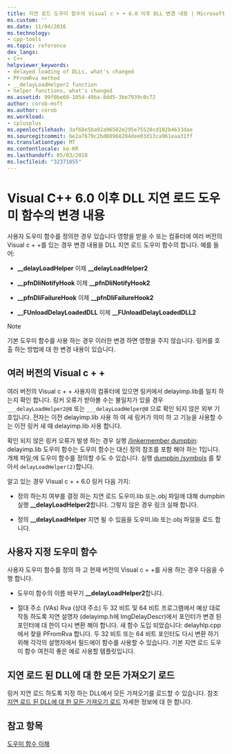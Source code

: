 ```yaml
---
title: 지연 로드 도우미 함수의 Visual c + + 6.0 이후 DLL 변경 내용 | Microsoft Docs
ms.custom: ''
ms.date: 11/04/2016
ms.technology:
- cpp-tools
ms.topic: reference
dev_langs:
- C++
helpviewer_keywords:
- delayed loading of DLLs, what's changed
- PFromRva method
- __delayLoadHelper2 function
- helper functions, what's changed
ms.assetid: 99f0be69-105d-49ba-8dd5-3be7939c0c72
author: corob-msft
ms.author: corob
ms.workload:
- cplusplus
ms.openlocfilehash: 3af68e5ba92a96502e295e75520cd182b4633dae
ms.sourcegitcommit: be2a7679c2bd80968204dee03d13ca961eaa31ff
ms.translationtype: MT
ms.contentlocale: ko-KR
ms.lasthandoff: 05/03/2018
ms.locfileid: "32371855"
---
```

# <a name="changes-in-the-dll-delayed-loading-helper-function-since-visual-c-60"></a>Visual C++ 6.0 이후 DLL 지연 로드 도우미 함수의 변경 내용
사용자 도우미 함수를 정의한 경우 있습니다 영향을 받을 수 또는 컴퓨터에 여러 버전의 Visual c + +를 있는 경우 변경 내용을 DLL 지연 로드 도우미 함수의 합니다. 예를 들어:  
  
-   **__delayLoadHelper** 이제 **__delayLoadHelper2**  
  
-   **__pfnDliNotifyHook** 이제 **__pfnDliNotifyHook2**  
  
-   **__pfnDliFailureHook** 이제 **__pfnDliFailureHook2**  
  
-   **__FUnloadDelayLoadedDLL** 이제 **__FUnloadDelayLoadedDLL2**  
  
> [!NOTE]
>  기본 도우미 함수를 사용 하는 경우 이러한 변경 하면 영향을 주지 않습니다. 링커를 호출 하는 방법에 대 한 변경 내용이 있습니다.  
  
## <a name="multiple-versions-of-visual-c"></a>여러 버전의 Visual c + +  
 여러 버전의 Visual c + + 사용자의 컴퓨터에 있으면 링커에서 delayimp.lib를 일치 하는지 확인 합니다. 링커 오류가 받아볼 수는 불일치가 있을 경우 `___delayLoadHelper2@8` 또는 `___delayLoadHelper@8` 으로 확인 되지 않은 외부 기호입니다. 전자는 이전 delayimp.lib 사용 하 여 새 링커가 의미 하 고 기능을 사용할 수는 이전 링커 새 때 delayimp.lib 사용 합니다.  
  
 확인 되지 않은 링커 오류가 발생 하는 경우 실행 [/linkermember dumpbin](../../build/reference/linkermember.md): delayimp.lib 도우미 함수는 도우미 함수는 대신 정의 참조를 포함 해야 하는 1입니다. 개체 파일;에 도우미 함수를 정의할 수도 수 있습니다. 실행 [dumpbin /symbols](../../build/reference/symbols.md) 를 찾아서 `delayLoadHelper(2)`합니다.  
  
 알고 있는 경우 Visual c + + 6.0 링커 다음 가지:  
  
-   정의 하는지 여부를 결정 하는 지연 로드 도우미.lib 또는.obj 파일에 대해 dumpbin 실행 **__delayLoadHelper2**합니다. 그렇지 않은 경우 링크 실패 합니다.  
  
-   정의 **__delayLoadHelper** 지연 될 수 있음을 도우미.lib 또는.obj 파일을 로드 합니다.  
  
## <a name="user-defined-helper-function"></a>사용자 지정 도우미 함수  
 사용자 도우미 함수를 정의 하 고 현재 버전의 Visual c + +를 사용 하는 경우 다음을 수행 합니다.  
  
-   도우미 함수의 이름 바꾸기 **__delayLoadHelper2**합니다.  
  
-   절대 주소 (VAs) Rva (상대 주소) 두 32 비트 및 64 비트 프로그램에서 예상 대로 작동 하도록 지연 설명자 (delayimp.h에 ImgDelayDescr)에서 포인터가 변경 된 포인터에 대 한이 다시 변환 해야 합니다. 새 함수 도입 되었습니다: delayhlp.cpp에서 찾을 PFromRva 합니다. 두 32 비트 또는 64 비트 포인터도 다시 변환 하기 위해 각각의 설명자에서 필드에이 함수를 사용할 수 있습니다. 기본 지연 로드 도우미 함수 여전히 좋은 예로 사용할 템플릿입니다.  
  
## <a name="load-all-imports-for-a-delay-loaded-dll"></a>지연 로드 된 DLL에 대 한 모든 가져오기 로드  
 링커 지연 로드 하도록 지정 하는 DLL에서 모든 가져오기를 로드할 수 있습니다. 참조 [지연 로드 된 DLL에 대 한 모든 가져오기 로드](../../build/reference/loading-all-imports-for-a-delay-loaded-dll.md) 자세한 정보에 대 한 합니다.  
  
## <a name="see-also"></a>참고 항목  
 [도우미 함수 이해](understanding-the-helper-function.md)